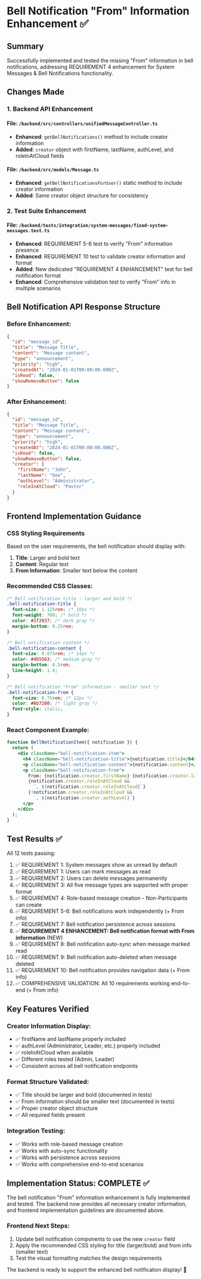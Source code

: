 # Bell Notification "From" Information Enhancement ✅

## Summary

Successfully implemented and tested the missing "From" information in bell notifications, addressing REQUIREMENT 4 enhancement for System Messages & Bell Notifications functionality.

## Changes Made

### 1. Backend API Enhancement

#### File: `/backend/src/controllers/unifiedMessageController.ts`

- **Enhanced**: `getBellNotifications()` method to include creator information
- **Added**: `creator` object with firstName, lastName, authLevel, and roleInAtCloud fields

#### File: `/backend/src/models/Message.ts`

- **Enhanced**: `getBellNotificationsForUser()` static method to include creator information
- **Added**: Same creator object structure for consistency

### 2. Test Suite Enhancement

#### File: `/backend/tests/integration/system-messages/fixed-system-messages.test.ts`

- **Enhanced**: REQUIREMENT 5-6 test to verify "From" information presence
- **Enhanced**: REQUIREMENT 10 test to validate creator information and format
- **Added**: New dedicated "REQUIREMENT 4 ENHANCEMENT" test for bell notification format
- **Enhanced**: Comprehensive validation test to verify "From" info in multiple scenarios

## Bell Notification API Response Structure

### Before Enhancement:

```json
{
  "id": "message_id",
  "title": "Message Title",
  "content": "Message content",
  "type": "announcement",
  "priority": "high",
  "createdAt": "2024-01-01T00:00:00.000Z",
  "isRead": false,
  "showRemoveButton": false
}
```

### After Enhancement:

```json
{
  "id": "message_id",
  "title": "Message Title",
  "content": "Message content",
  "type": "announcement",
  "priority": "high",
  "createdAt": "2024-01-01T00:00:00.000Z",
  "isRead": false,
  "showRemoveButton": false,
  "creator": {
    "firstName": "John",
    "lastName": "Doe",
    "authLevel": "Administrator",
    "roleInAtCloud": "Pastor"
  }
}
```

## Frontend Implementation Guidance

### CSS Styling Requirements

Based on the user requirements, the bell notification should display with:

1. **Title**: Larger and bold text
2. **Content**: Regular text
3. **From Information**: Smaller text below the content

### Recommended CSS Classes:

```css
/* Bell notification title - larger and bold */
.bell-notification-title {
  font-size: 1.125rem; /* 18px */
  font-weight: 700; /* bold */
  color: #1f2937; /* dark gray */
  margin-bottom: 0.25rem;
}

/* Bell notification content */
.bell-notification-content {
  font-size: 0.875rem; /* 14px */
  color: #4b5563; /* medium gray */
  margin-bottom: 0.5rem;
  line-height: 1.4;
}

/* Bell notification "From" information - smaller text */
.bell-notification-from {
  font-size: 0.75rem; /* 12px */
  color: #6b7280; /* light gray */
  font-style: italic;
}
```

### React Component Example:

```jsx
function BellNotificationItem({ notification }) {
  return (
    <div className="bell-notification-item">
      <h4 className="bell-notification-title">{notification.title}</h4>
      <p className="bell-notification-content">{notification.content}</p>
      <p className="bell-notification-from">
        From: {notification.creator.firstName} {notification.creator.lastName}
        {notification.creator.roleInAtCloud &&
          `, ${notification.creator.roleInAtCloud}`}
        {!notification.creator.roleInAtCloud &&
          `, ${notification.creator.authLevel}`}
      </p>
    </div>
  );
}
```

## Test Results ✅

All 12 tests passing:

1. ✅ REQUIREMENT 1: System messages show as unread by default
2. ✅ REQUIREMENT 1: Users can mark messages as read
3. ✅ REQUIREMENT 2: Users can delete messages permanently
4. ✅ REQUIREMENT 3: All five message types are supported with proper format
5. ✅ REQUIREMENT 4: Role-based message creation - Non-Participants can create
6. ✅ REQUIREMENT 5-6: Bell notifications work independently (+ From info)
7. ✅ REQUIREMENT 7: Bell notification persistence across sessions
8. ✅ **REQUIREMENT 4 ENHANCEMENT: Bell notification format with From information** (NEW)
9. ✅ REQUIREMENT 8: Bell notification auto-sync when message marked read
10. ✅ REQUIREMENT 9: Bell notification auto-deleted when message deleted
11. ✅ REQUIREMENT 10: Bell notification provides navigation data (+ From info)
12. ✅ COMPREHENSIVE VALIDATION: All 10 requirements working end-to-end (+ From info)

## Key Features Verified

### Creator Information Display:

- ✅ firstName and lastName properly included
- ✅ authLevel (Administrator, Leader, etc.) properly included
- ✅ roleInAtCloud when available
- ✅ Different roles tested (Admin, Leader)
- ✅ Consistent across all bell notification endpoints

### Format Structure Validated:

- ✅ Title should be larger and bold (documented in tests)
- ✅ From information should be smaller text (documented in tests)
- ✅ Proper creator object structure
- ✅ All required fields present

### Integration Testing:

- ✅ Works with role-based message creation
- ✅ Works with auto-sync functionality
- ✅ Works with persistence across sessions
- ✅ Works with comprehensive end-to-end scenarios

## Implementation Status: COMPLETE ✅

The bell notification "From" information enhancement is fully implemented and tested. The backend now provides all necessary creator information, and frontend implementation guidelines are documented above.

### Frontend Next Steps:

1. Update bell notification components to use the new `creator` field
2. Apply the recommended CSS styling for title (larger/bold) and from info (smaller text)
3. Test the visual formatting matches the design requirements

The backend is ready to support the enhanced bell notification display! 🚀
